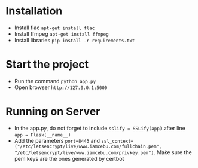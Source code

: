# Installation
 - Install flac `apt-get install flac`
 - Install ffmpeg `apt-get install ffmpeg`
 - Install libraries `pip install -r requirements.txt`

# Start the project
 - Run the command `python app.py`
 - Open browser `http://127.0.0.1:5000`

# Running on Server
 - In the app.py, do not forget to include `sslify = SSLify(app)` after line `app = Flask(__name__)`
 - Add the parameters `port=8443` and `ssl_context=("/etc/letsencrypt/live/www.iamcebu.com/fullchain.pem", "/etc/letsencrypt/live/www.iamcebu.com/privkey.pem")`. Make sure the pem keys are the ones generated by certbot